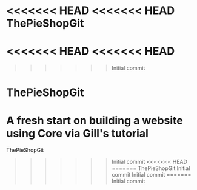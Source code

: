 <<<<<<< HEAD
<<<<<<< HEAD
ThePieShopGit
=======
<<<<<<< HEAD
<<<<<<< HEAD
=======
>>>>>>> Initial commit
# ThePieShopGit
A fresh start on building a website using Core via Gill's tutorial
=======
ThePieShopGit
>>>>>>> Initial commit
<<<<<<< HEAD
=======
ThePieShopGit
>>>>>>> Initial commit
>>>>>>> Initial commit
=======
>>>>>>> Initial commit
